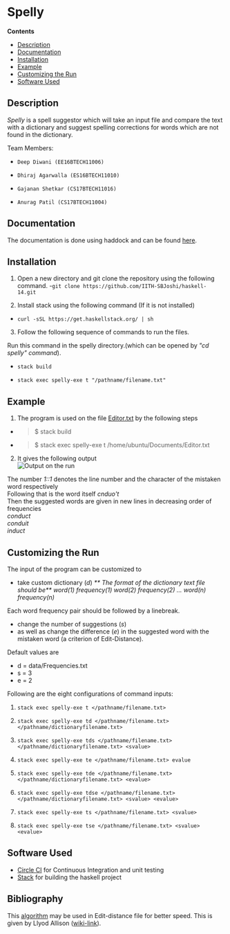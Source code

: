 # Spelly

**Contents**

* [Description](#Description)
* [Documentation](#Documentation)
* [Installation](#Installation)
* [Example](#Example)
* [Customizing the Run](#Customizing-the-Run)
* [Software Used](#Software-Used)

## Description
 
 _Spelly_ is a spell suggestor which will take an input file and compare the text with a dictionary and suggest spelling corrections for words which are not found in the dictionary.

Team Members:

-     Deep Diwani (EE16BTECH11006)
-     Dhiraj Agarwalla (ES16BTECH11010)
-     Gajanan Shetkar (CS17BTECH11016)
-     Anurag Patil (CS17BTECH11004)

## Documentation
The documentation is done using haddock and can be found [here]().


## Installation

1. Open a new directory and git clone the repository using the following command.
 -``` git clone https://github.com/IITH-SBJoshi/haskell-14.git ```

2. Install stack using the following command (If it is not installed)

 - ```curl -sSL https://get.haskellstack.org/ | sh```

3. Follow the following sequence of commands to run the files.
 
 Run this command in the spelly directory.(which can be opened by _"cd spelly" command_).
 -   ```stack build```
 
 -  ```stack exec spelly-exe t "/pathname/filename.txt"```

 
## Example

1. The program is used on the file [Editor.txt](spelly/data/Editor.txt) by the following steps
 -  > $ stack build
 - >$ stack exec spelly-exe t /home/ubuntu/Documents/Editor.txt

2. It gives the following output  
![Output on the run]()

 The number _1::1_  denotes the line number and the character of the mistaken word respectively  
 Following that is the word itself _cnduo't_  
 Then the suggested words are given in new lines in decreasing order of frequencies  
 _conduct_  
 _conduit_  
 _induct_  
  
 
 
## Customizing the Run
The input of the program can be customized to
-  take custom dictionary (_d_) 
_** The format of the dictionary text file should be**
  word(1) frequency(1)
  word(2) frequency(2)
  ...
  word(n) frequency(n)_
  
  Each word frequency pair should be followed by a linebreak.
  

- change the number of suggestions (_s_)
-  as well as change  the difference (_e_) in the suggested word with the mistaken word (a criterion of Edit-Distance).

Default values are  
- d = data/Frequencies.txt
- s = 3
- e = 2

Following are the eight configurations of command inputs:
1. ```stack exec spelly-exe t </pathname/filename.txt>```

2. ```stack exec spelly-exe td </pathname/filename.txt> </pathname/dictionaryfilename.txt>```

3. ```stack exec spelly-exe tds </pathname/filename.txt> </pathname/dictionaryfilename.txt> <svalue> ```

4. ```stack exec spelly-exe te </pathname/filename.txt> evalue```

5. ```stack exec spelly-exe tde </pathname/filename.txt> </pathname/dictionaryfilename.txt> <evalue>```

6. ```stack exec spelly-exe tdse </pathname/filename.txt> </pathname/dictionaryfilename.txt> <svalue> <evalue>```

7. ```stack exec spelly-exe ts </pathname/filename.txt> <svalue>```

8. ```stack exec spelly-exe tse </pathname/filename.txt> <svalue> <evalue>```



 ## Software Used
 - [Circle CI](https://circleci.com/docs/2.0/language-haskell/) for Continuous Integration and unit testing
 - [Stack](https://docs.haskellstack.org/en/stable/README/) for building the haskell project

## Bibliography
This [algorithm](http://users.monash.edu/~lloyd/tildeStrings/Alignment/92.IPL.html) may be used in  Edit-distance file for better speed. This is given by Llyod Allison ([wiki-link](https://wiki.haskell.org/Edit_distance)).
